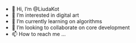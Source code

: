 - 👋 Hi, I’m @LiudaKot
- 👀 I’m interested in digital art
- 🌱 I’m currently learning on algorithms 
- 💞️ I’m looking to collaborate on core development
- 📫 How to reach me ...

<!---
LiudaKot/LiudaKot is a ✨ special ✨ repository because its `README.md` (this file) appears on your GitHub profile.
You can click the Preview link to take a look at your changes.
--->
